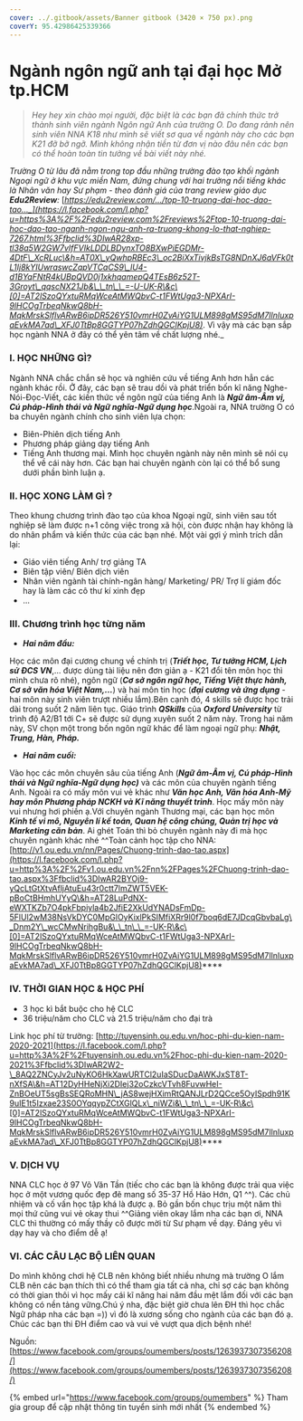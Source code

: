 ```yaml
---
cover: ../.gitbook/assets/Banner gitbook (3420 × 750 px).png
coverY: 95.42986425339366
---
```


# Ngành ngôn ngữ anh tại đại học Mở tp.HCM

> _Hey hey xin chào mọi người, đặc biệt là các bạn đã chính thức trở thành sinh viên ngành Ngôn ngữ Anh của trường O. Do đang rảnh nên sinh viên NNA K18 như mình sẽ viết sơ qua về ngành này cho các bạn K21 đỡ bỡ ngỡ. Mình không nhận tiền từ đơn vị nào đâu nên các bạn có thể hoàn toàn tin tưởng về bài viết này nhé._

_Trường O từ lâu đã nằm trong top đầu những trường đào tạo khối ngành Ngoại ngữ ở khu vực miền Nam, đứng chung với hai trường nổi tiếng khác là Nhân văn hay Sư phạm - theo đánh giá của trang review giáo dục **Edu2Review**:_ [_https://edu2review.com/.../top-10-truong-dai-hoc-dao-tao..._](https://l.facebook.com/l.php?u=https%3A%2F%2Fedu2review.com%2Freviews%2Ftop-10-truong-dai-hoc-dao-tao-nganh-ngon-ngu-anh-ra-truong-khong-lo-that-nghiep-7267.html%3Ffbclid%3DIwAR28xp-tl38a5W2GW7vIfFVIkLDDLBDynxTO8BXwPiEGDMr-4DtF\_XcRLuc\&h=AT0X\_yQwhpRBEc3\_oc2BiXxTivjkBsTG8NDnXJ6aVFk0tL1Ij8kYIUwraswcZqpVTCaCS9\_lU4-d1BYqFNtR4kUBpQVD0j1xkhqamepQ4TEsB6z52T-3Groyt\_qqscNX21Jb&\_\_tn\_\_=-U-UK-R\&c\[0]=AT2lSzoQYxtuRMqWceAtMWQbvC-t1FWtUga3-NPXArI-9lHCOgTrbeqNkwQ8bH-MqkMrskSlflvARwB6ipDR526Y510vmrH0ZvAiYG1ULM898gMS95dM7IlnIuxpaEvkMA7ad\_XFJ0TtBp8GGTYP07hZdhQGClKpjU8)_. Vì vậy mà các bạn sắp học ngành NNA ở đây có thể yên tâm về chất lượng nhé._

### **I. HỌC NHỮNG GÌ?**

Ngành NNA chắc chắn sẽ học và nghiên cứu về tiếng Anh hơn hẳn các ngành khác rồi. Ở đây, các bạn sẽ trau dồi và phát triển bốn kĩ năng Nghe-Nói-Đọc-Viết, các kiến thức về ngôn ngữ của tiếng Anh là _**Ngữ âm-Âm vị, Cú pháp-Hình thái và Ngữ nghĩa-Ngữ dụng học**_.Ngoài ra, NNA trường O có ba chuyên ngành chính cho sinh viên lựa chọn:

* Biên-Phiên dịch tiếng Anh
* Phương pháp giảng dạy tiếng Anh
* Tiếng Anh thương mại. Mình học chuyên ngành này nên mình sẽ nói cụ thể về cái này hơn. Các bạn hai chuyên ngành còn lại có thể bổ sung dưới phần bình luận ạ.

### **II. HỌC XONG LÀM GÌ ?**

Theo khung chương trình đào tạo của khoa Ngoại ngữ, sinh viên sau tốt nghiệp sẽ làm được n+1 công việc trong xã hội, còn được nhận hay không là do nhân phẩm và kiến thức của các bạn nhé. Một vài gợi ý mình trích dẫn lại:

* Giáo viên tiếng Anh/ trợ giảng TA
* Biên tập viên/ Biên dịch viên
* Nhân viên ngành tài chính-ngân hàng/ Marketing/ PR/ Trợ lí giám đốc hay là làm các cô thư kí xinh đẹp
* ...

### **III. Chương trình học từng năm**

* _**Hai năm đầu:**_

Học các môn đại cương chung về chính trị (_**Triết học, Tư tưởng HCM, Lịch sử ĐCS VN**_,... được dùng tài liệu nên đơn giản ạ - K21 đổi tên môn học thì mình chưa rõ nhé), ngôn ngữ (_**Cơ sở ngôn ngữ học, Tiếng Việt thực hành, Cơ sở văn hóa Việt Nam,...**_) và hai môn tin học (_**đại cương và ứng dụng**_ - hai môn này sinh viên trượt nhiều lắm).Bên cạnh đó, 4 skills sẽ được học trải dài trong suốt 2 năm liên tục. Giáo trình _**QSkills**_ của _**Oxford University**_ từ trình độ A2/B1 tới C+ sẽ được sử dụng xuyên suốt 2 năm này. Trong hai năm này, SV chọn một trong bốn ngôn ngữ khác để làm ngoại ngữ phụ: _**Nhật, Trung, Hàn, Pháp.**_

* _**Hai năm cuối:**_

Vào học các môn chuyên sâu của tiếng Anh (_**Ngữ âm-Âm vị, Cú pháp-Hình thái và Ngữ nghĩa-Ngữ dụng học)**_ và các môn của chuyên ngành tiếng Anh. Ngoài ra có mấy môn vui vẻ khác như _**Văn học Anh, Văn hóa Anh-Mỹ hay môn Phương pháp NCKH và Kĩ năng thuyết trình**_. Học mấy môn này vui nhưng hơi phiền ạ.Với chuyên ngành Thương mại, các bạn học môn _**Kinh tế vi mô, Nguyên lí kế toán, Quan hệ công chúng, Quản trị học và Marketing căn bản**_. Ai ghét Toán thì bỏ chuyên ngành này đi mà học chuyên ngành khác nhé ^^Toàn cảnh học tập cho NNA: [http://v1.ou.edu.vn/nn/Pages/Chuong-trinh-dao-tao.aspx](https://l.facebook.com/l.php?u=http%3A%2F%2Fv1.ou.edu.vn%2Fnn%2FPages%2FChuong-trinh-dao-tao.aspx%3Ffbclid%3DIwAR2BYOj9-yQcLtGtXtvAfljAtuEu43r0ctt7lmZWT5VEK-pBoCtBHmhUYyQ\&h=AT28LuPdNX-eWXTKZb7O4pkFbpiyla4b2JfiE2XkUdYNADsFmDp-5FlUl2wM38NsVkDYC0MpGlOyKixlPkSIMfiXRr9l0f7boq6dE7JDcqGbvbaLg\_Dnm2Y\_wcCMwNrihgBu&\_\_tn\_\_=-UK-R\&c\[0]=AT2lSzoQYxtuRMqWceAtMWQbvC-t1FWtUga3-NPXArI-9lHCOgTrbeqNkwQ8bH-MqkMrskSlflvARwB6ipDR526Y510vmrH0ZvAiYG1ULM898gMS95dM7IlnIuxpaEvkMA7ad\_XFJ0TtBp8GGTYP07hZdhQGClKpjU8)****

### **IV. THỜI GIAN HỌC & HỌC PHÍ**

* 3 học kì bắt buộc cho hệ CLC
* 36 triệu/năm cho CLC và 21.5 triệu/năm cho đại trà

Link học phí từ trường: [http://tuyensinh.ou.edu.vn/hoc-phi-du-kien-nam-2020-2021](https://l.facebook.com/l.php?u=http%3A%2F%2Ftuyensinh.ou.edu.vn%2Fhoc-phi-du-kien-nam-2020-2021%3Ffbclid%3DIwAR2W2-\_8AQ2ZNCyJv2uNyKO6HkXawURTCl2uIaSDucDaAWKJxST8T-nXfSA\&h=AT12DyHHeNjXi2DIej32oCzkcVTvh8FuvwHeI-ZnBOeUT5sgBsSEQRoMHN\_jAS8wejHXimRtQANJLrD2QCce5OyISpdh91K9uIE1t5Izxae23S0OYqqypZCtXGlQLx\_niWZi&\_\_tn\_\_=-UK-R\&c\[0]=AT2lSzoQYxtuRMqWceAtMWQbvC-t1FWtUga3-NPXArI-9lHCOgTrbeqNkwQ8bH-MqkMrskSlflvARwB6ipDR526Y510vmrH0ZvAiYG1ULM898gMS95dM7IlnIuxpaEvkMA7ad\_XFJ0TtBp8GGTYP07hZdhQGClKpjU8)****

### **V. DỊCH VỤ**

NNA CLC học ở 97 Võ Văn Tần (tiếc cho các bạn là không được trải qua việc học ở một vương quốc đẹp đẽ mang số 35-37 Hồ Hảo Hớn, Q1 ^^). Các chủ nhiệm và cố vấn học tập khá là được ạ. Bỏ gần bốn chục trịu một năm thì mọi thứ cũng vui vẻ okay thui ^^Giảng viên okay lắm nha các bạn ơi, NNA CLC thì thường có mấy thầy cô được mời từ Sư phạm về dạy. Đáng yêu vì dạy hay và cho điểm dễ ạ!

### **VI. CÁC CÂU LẠC BỘ LIÊN QUAN**

Do mình không chơi hệ CLB nên không biết nhiều nhưng mà trường O lắm CLB nên các bạn thích thì có thể tham gia tất cả nha, chỉ sợ các bạn không có thời gian thôi vì học mấy cái kĩ năng hai năm đầu mệt lắm đối với các bạn không có nền tảng vững.Chú ý nha, đặc biệt giờ chưa lên ĐH thì học chắc Ngữ pháp nha các bạn =)) vì đó là xương sống cho ngành của các bạn đó ạ. Chúc các bạn thi ĐH điểm cao và vui vẻ vượt qua dịch bệnh nhé!

Nguồn: [https://www.facebook.com/groups/oumembers/posts/1263937307356208/](https://www.facebook.com/groups/oumembers/posts/1263937307356208/)

{% embed url="https://www.facebook.com/groups/oumembers" %}
Tham gia group để cập nhật thông tin tuyển sinh mới nhất
{% endembed %}
